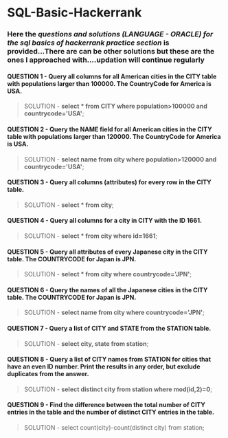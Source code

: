 # SQL-Basic-Hackerrank
### **Here the *questions and solutions (LANGUAGE - ORACLE) for the sql basics of hackerrank practice section* is provided...There are can be other solutions but these are the ones I approached with....updation will continue regularly**

#### QUESTION 1 - Query all columns for all American cities in the CITY table with populations larger than 100000. The CountryCode for America is USA.

>SOLUTION - **select * from CITY where population>100000 and countrycode='USA'**; 

#### QUESTION 2 - Query the NAME field for all American cities in the CITY table with populations larger than 120000. The CountryCode for America is USA.

>SOLUTION - **select name from city where population>120000 and countrycode='USA'**;

#### QUESTION 3 - Query all columns (attributes) for every row in the CITY table.

>SOLUTION - **select * from city**;

#### QUESTION 4 - Query all columns for a city in CITY with the ID 1661.

>SOLUTION - **select * from city where id=1661**;

#### QUESTION 5 - Query all attributes of every Japanese city in the CITY table. The COUNTRYCODE for Japan is JPN.

>SOLUTION - **select * from city where countrycode='JPN'**;

#### QUESTION 6 - Query the names of all the Japanese cities in the CITY table. The COUNTRYCODE for Japan is JPN.

>SOLUTION - **select name from city where countrycode='JPN'**;

#### QUESTION 7 - Query a list of CITY and STATE from the STATION table.

>SOLUTION - **select city, state from station**;

#### QUESTION 8 - Query a list of CITY names from STATION for cities that have an even ID number. Print the results in any order, but exclude duplicates from the answer.

>SOLUTION - **select distinct city from station where mod(id,2)=0**;

#### QUESTION 9 - Find the difference between the total number of CITY entries in the table and the number of distinct CITY entries in the table.

>SOLUTION - select count(city)-count(distinct city) from station;
